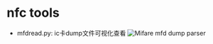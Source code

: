 # nfc tools

- mfdread.py: ic卡dump文件可视化查看
![Mifare mfd dump parser](https://zhovner.com/forever/mfdread1.png)
